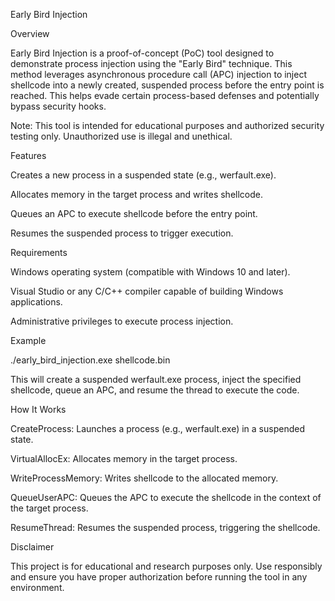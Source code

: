 Early Bird Injection

Overview

Early Bird Injection is a proof-of-concept (PoC) tool designed to demonstrate process injection using the "Early Bird" technique. This method leverages asynchronous procedure call (APC) injection to inject shellcode into a newly created, suspended process before the entry point is reached. This helps evade certain process-based defenses and potentially bypass security hooks.

Note: This tool is intended for educational purposes and authorized security testing only. Unauthorized use is illegal and unethical.

Features

Creates a new process in a suspended state (e.g., werfault.exe).

Allocates memory in the target process and writes shellcode.

Queues an APC to execute shellcode before the entry point.

Resumes the suspended process to trigger execution.

Requirements

Windows operating system (compatible with Windows 10 and later).

Visual Studio or any C/C++ compiler capable of building Windows applications.

Administrative privileges to execute process injection.

Example

./early_bird_injection.exe shellcode.bin

This will create a suspended werfault.exe process, inject the specified shellcode, queue an APC, and resume the thread to execute the code.

How It Works

CreateProcess: Launches a process (e.g., werfault.exe) in a suspended state.

VirtualAllocEx: Allocates memory in the target process.

WriteProcessMemory: Writes shellcode to the allocated memory.

QueueUserAPC: Queues the APC to execute the shellcode in the context of the target process.

ResumeThread: Resumes the suspended process, triggering the shellcode.

Disclaimer

This project is for educational and research purposes only. Use responsibly and ensure you have proper authorization before running the tool in any environment.

